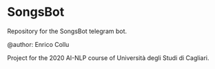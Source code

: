 # SongsBot
Repository for the SongsBot telegram bot. 

@author: Enrico Collu

Project for the 2020 AI-NLP course of Università degli Studi di Cagliari.


